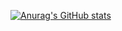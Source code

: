 [![Anurag's GitHub stats](https://github-readme-stats.vercel.app/api?username=Youjingyu&show_icons=true&theme=radical&hide=stars,prs,issues)](https://github.com/anuraghazra/github-readme-stats)
